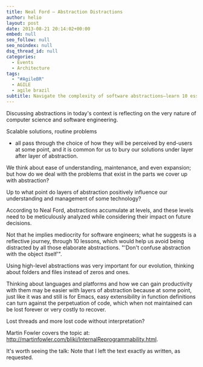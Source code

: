 ```yaml
---
title: Neal Ford – Abstraction Distractions
author: helio
layout: post
date: 2013-08-21 20:14:02+00:00
embed: null
seo_follow: null
seo_noindex: null
dsq_thread_id: null
categories:
  - Events
  - Architecture
tags:
  - "#AgileBR"
  - AGILE
  - agile brazil
subtitle: Navigate the complexity of software abstractions—learn 10 essential lessons to avoid being distracted by elaborate layers while maintaining code clarity and system understanding
---
```


Discussing abstractions in today's context is reflecting on the very nature of computer science and software engineering.

Scalable solutions, routine problems

- all pass through the choice of how they will be perceived by end-users at some point, and it is common for us to bury our solutions under layer after layer of abstraction.

We think about ease of understanding, maintenance, and even expansion; but how do we deal with the problems that exist in the parts we cover up with abstraction?

Up to what point do layers of abstraction positively influence our understanding and management of some technology?

According to Neal Ford, abstractions accumulate at levels, and these levels need to be meticulously analyzed while considering their impact on future decisions.

Not that he implies mediocrity for software engineers; what he suggests is a reflective journey, through 10 lessons, which would help us avoid being distracted by all those elaborate abstractions. "'Don't confuse abstraction with the object itself'".

Using high-level abstractions was very important for our evolution, thinking about folders and files instead of zeros and ones.

Thinking about languages and platforms and how we can gain productivity with them may be easier with layers of abstraction because at some point, just like it was and still is for Emacs, easy extensibility in function definitions can turn against the perpetuation of code, which when not maintained can be lost forever or very costly to recover.

Lost threads and more lost code without interpretation?

Martin Fowler covers the topic at: <http://martinfowler.com/bliki/InternalReprogrammability.html>.

It's worth seeing the talk: [ ][1] Note that I left the text exactly as written, as requested.

[1]: http://vimeo.com/44235657
